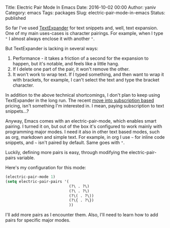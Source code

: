 Title: Electric Pair Mode In Emacs
Date: 2016-10-02 00:00
Author: yaniv
Category: emacs
Tags: packages
Slug: electric-pair-mode-in-emacs
Status: published

So far I've used [TextExpander](https://textexpander.com) for text
snippets and, well, text expansion. One of my main uses-cases is
character pairings. For example, when I type `"` I almost always enclose
it with another `"`.

But TextExpander is lacking in several ways:

1.  Performance - it takes a friction of a second for the expansion to
    happen, but it's notable, and feels like a little hang.
2.  If I delete one part of the pair, it won't remove the other.
3.  It won't work to wrap text. If I typed something, and then want to
    wrap it with brackets, for example, I can't select the text and type
    the bracket character.

In addition to the above technical shortcomings, I don't plan to keep
using TextExpander in the long run. The recent [move into subscription
based](http://www.macworld.com/article/3052440/os-x/smile-updates-textexpander-and-switches-to-subscriptions.html)
pricing, isn't something I'm interested in. I mean, paying subscription
to text snippets...?

Anyway, Emacs comes with an electric-pair-mode, which enables smart
pairing. I turned it on, but out of the box it's configured to work
mainly with programming major modes. I need it also in other text based
modes, such as org, markdown and simple text. For example, in org I use
`~` for inline code snippets, and `~` isn't paired by default. Same goes
with `"`.

Luckily, defining more pairs is easy, through modifying the
electric-pair-pairs variable.

Here's my configuration for this mode:


```lisp
(electric-pair-mode 1)
(setq electric-pair-pairs '(
                            (?\ . ?\)
                            (?\ . ?\)
                            (?\( . ?\))
                            (?\{ . ?\})
                            ))
```

I'll add more pairs as I encounter them. Also, I'll need to learn how to
add pairs for specific major modes.

